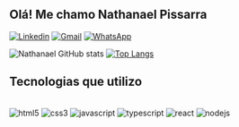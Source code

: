 ## Olá! Me chamo **Nathanael Pissarra**

[![Linkedin](https://img.shields.io/badge/LinkedIn-0077B5?style=for-the-badge&logo=linkedin&logoColor=white)](https://www.linkedin.com/in/nathanael-pissarra-516993203/)
[![Gmail](https://img.shields.io/badge/Gmail-D14836?style=for-the-badge&logo=gmail&logoColor=white)](https://mail.google.com/mail/?view=cm&fs=1&to=nacopissarra@gmail.com)
[![WhatsApp](https://img.shields.io/badge/WhatsApp-25D366?style=for-the-badge&logo=whatsapp&logoColor=white)](https://wa.me/+5521966101855)

![Nathanael GitHub stats](https://github-readme-stats.vercel.app/api?username=ntpissarra&show_icons=true&theme=radical) 
[![Top Langs](https://github-readme-stats.vercel.app/api/top-langs/?username=ntpissarra&layout=compact&theme=radical)](https://github.com/ntpissarra/github-readme-stats)

## Tecnologias que utilizo

<div aling="center" style="display:inline-block"><br>
    <img aling="center" alt="html5" src="https://img.shields.io/badge/HTML5-E34F26?style=for-the-badge&logo=html5&logoColor=white"> 
    <img aling="center" alt="css3" src="https://img.shields.io/badge/CSS3-1572B6?style=for-the-badge&logo=css3&logoColor=white"> 
    <img aling="center" alt="javascript" src="https://img.shields.io/badge/JavaScript-F7DF1E?style=for-the-badge&logo=javascript&logoColor=black"> 
    <img aling="center" alt="typescript" src="https://img.shields.io/badge/TypeScript-007ACC?style=for-the-badge&logo=typescript&logoColor=white"> 
    <img aling="center" alt="react" src="https://img.shields.io/badge/React-20232A?style=for-the-badge&logo=react&logoColor=61DAFB">
    <img aling="center" alt="nodejs" src="https://img.shields.io/badge/Node.js-43853D?style=for-the-badge&logo=node.js&logoColor=white"> 
</div>
